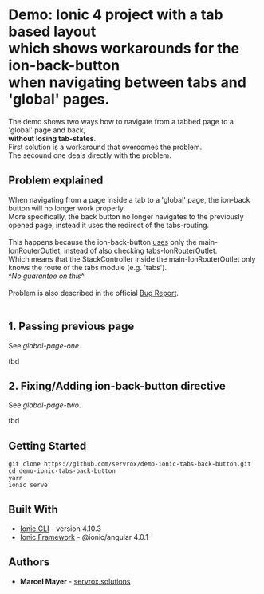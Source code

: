 # Demo: Ionic 4 project with a tab based layout <br /> which shows workarounds for the ion-back-button <br /> when navigating between tabs and 'global' pages. <br />

The demo shows two ways how to navigate from a tabbed page to a 'global' page and back,<br />
**without losing tab-states**.<br />
First solution is a workaround that overcomes the problem.<br />
The secound one deals directly with the problem.<br />

## Problem explained

When navigating from a page inside a tab to a 'global' page, the ion-back button will no longer work properly.<br />
More specifically, the back button no longer navigates to the previously opened page, instead it uses the redirect of the tabs-routing.<br />
<br />
This happens because the ion-back-button [uses](https://github.com/ionic-team/ionic/blob/4646f53ec7ab39a2e89f0c59a427b6b61ea7788e/angular/src/directives/navigation/ion-back-button.ts#L25) only the main-IonRouterOutlet, instead of also checking tabs-IonRouterOutlet.<br />
Which means that the StackController inside the main-IonRouterOutlet only knows the route of the tabs module (e.g. 'tabs').<br />
^*No guarantee on this*^<br />
<br />
Problem is also described in the official [Bug Report](https://github.com/ionic-team/ionic/issues/15216).<br />
<br />

## 1. Passing previous page

See *global-page-one*.

tbd

## 2. Fixing/Adding ion-back-button directive

See *global-page-two*.

tbd

## Getting Started
``` 
git clone https://github.com/servrox/demo-ionic-tabs-back-button.git
cd demo-ionic-tabs-back-button
yarn
ionic serve
```

## Built With

* [Ionic CLI](https://ionicframework.com/docs/cli/) - version 4.10.3
* [Ionic Framework](https://material.angular.io/) - @ionic/angular 4.0.1 

## Authors

* **Marcel Mayer** - 
[servrox.solutions](http://servrox.solutions)
